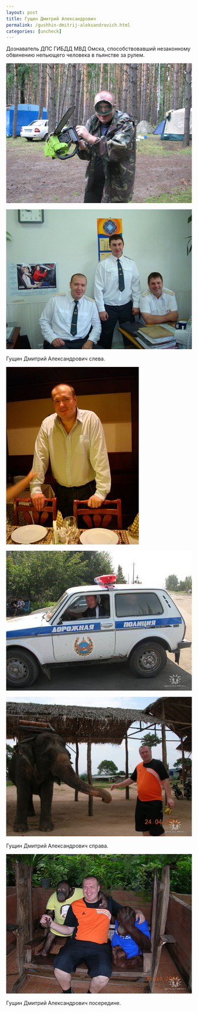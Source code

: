 ```yaml
---
layout: post
title: Гущин Дмитрий Александрович
permalink: /gushhin-dmitrij-aleksandrovich.html
categories: [uncheck]
---
```



Дознаватель ДПС ГИБДД МВД Омска, способствовавший незаконному обвинению непьющего человека в пьянстве за рулем.



![_config.yml](/images/uncheck/gushhin-dmitrij-aleksandrovich-1.jpg)




![_config.yml](/images/uncheck/gushhin-dmitrij-aleksandrovich-2.jpg)



Гущин Дмитрий Александрович слева.



![_config.yml](/images/uncheck/gushhin-dmitrij-aleksandrovich-3.jpg)




![_config.yml](/images/uncheck/gushhin-dmitrij-aleksandrovich-4.jpg)




![_config.yml](/images/uncheck/gushhin-dmitrij-aleksandrovich-5.jpg)



Гущин Дмитрий Александрович справа.



![_config.yml](/images/uncheck/gushhin-dmitrij-aleksandrovich-6.jpg)



Гущин Дмитрий Александрович посередине.

